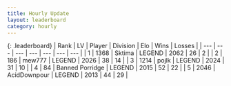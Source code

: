 ```yaml
---
title: Hourly Update
layout: leaderboard
category: hourly
---
```


{: .leaderboard}
| Rank | LV | Player | Division | Elo | Wins | Losses |
| --- | --- | --- | --- | --- | --- | --- |
| <span data-change="0">1</span> | 1368 | <span title="ID: 353063">Sktima</span> | LEGEND | <span data-change="0">2062</span> | <span data-change="0">26</span> | <span data-change="0">2</span> |
| <span data-change="3">2</span> | 186 | <span title="ID: 5578">mew777</span> | LEGEND | <span data-change="14">2026</span> | <span data-change="2">38</span> | <span data-change="0">14</span> |
| <span data-change="-1">3</span> | 1214 | <span title="ID: 4783">pojlk</span> | LEGEND | <span data-change="0">2024</span> | <span data-change="0">31</span> | <span data-change="0">10</span> |
| <span data-change="-1">4</span> | 84 | <span title="ID: 659170">Banned Porridge</span> | LEGEND | <span data-change="0">2015</span> | <span data-change="0">52</span> | <span data-change="0">22</span> |
| <span data-change="-1">5</span> | 2046 | <span title="ID: 304661">AcidDownpour</span> | LEGEND | <span data-change="0">2013</span> | <span data-change="0">44</span> | <span data-change="0">29</span> |